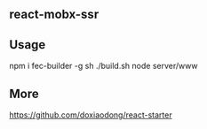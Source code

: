 ## react-mobx-ssr

## Usage
npm i fec-builder -g
sh ./build.sh
node server/www

## More

https://github.com/doxiaodong/react-starter
